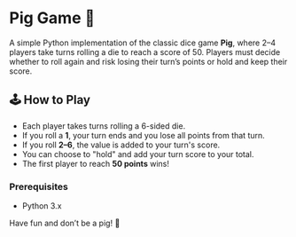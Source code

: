 # Pig Game 🐷

A simple Python implementation of the classic dice game **Pig**, where 2–4 players take turns rolling a die to reach a score of 50.
Players must decide whether to roll again and risk losing their turn’s points or hold and keep their score.

## 🕹️ How to Play

- Each player takes turns rolling a 6-sided die.
- If you roll a **1**, your turn ends and you lose all points from that turn.
- If you roll **2–6**, the value is added to your turn's score.
- You can choose to "hold" and add your turn score to your total.
- The first player to reach **50 points** wins!


### Prerequisites
- Python 3.x

Have fun and don’t be a pig! 🐖
